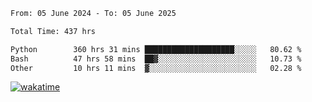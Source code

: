 <!--START_SECTION:waka-->

```txt
From: 05 June 2024 - To: 05 June 2025

Total Time: 437 hrs

Python        360 hrs 31 mins ████████████████████░░░░░   80.62 %
Bash          47 hrs 58 mins  ██▓░░░░░░░░░░░░░░░░░░░░░░   10.73 %
Other         10 hrs 11 mins  ▓░░░░░░░░░░░░░░░░░░░░░░░░   02.28 %
```

<!--END_SECTION:waka-->
[![wakatime](https://wakatime.com/badge/user/5f89a63a-5294-4958-ad30-2b3455e63f2a.svg)](https://wakatime.com/@5f89a63a-5294-4958-ad30-2b3455e63f2a)
